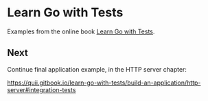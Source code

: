 
# Learn Go with Tests

Examples from the online book [Learn Go with Tests](https://quii.gitbook.io/learn-go-with-tests).

## Next

Continue final application example, in the HTTP server chapter:

https://quii.gitbook.io/learn-go-with-tests/build-an-application/http-server#integration-tests
